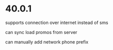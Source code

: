 # 40.0.1

supports connection over internet instead of sms

can sync load promos from server

can manually add network phone prefix
